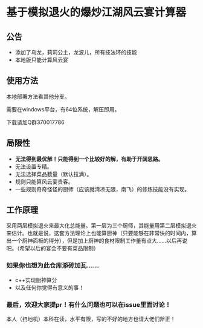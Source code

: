# 基于模拟退火的爆炒江湖风云宴计算器

## 公告

* 添加了乌龙，莉莉公主，龙波儿，所有技法环的技能
* 本地版只能计算风云宴

## 使用方法

本地部署方法看其他分支。

需要在windows平台，有64位系统，解压即用。

下载请加Q群370017786

## 局限性

- **无法得到最优解！只能得到一个比较好的解，有助于开阔思路。**
- 无法设置专精。
- 无法选择菜品数量（默认拉满）。
- 规则只能算风云宴贵客。
- 一些规则奇奇怪怪的厨师（应该就清凉无限，南飞）的修炼技能没有实现。

## 工作原理

采用两层模拟退火来最大化总能量。第一层为三个厨师，其能量用第二层模拟退火来估计。也就是说，这套方法理论上也能算厨神（只要能够在非常快的时间内，算出一个厨神面板的得分），但是加上厨神的食材限制工作量有点大……以后再说吧。（希望以后的宴会不要有菜品限制）

### 如果你也想为此仓库添砖加瓦……

- c++实现厨神算分
- 以及任何你觉得有意义的事！

### 最后，欢迎大家提pr！有什么问题也可以在issue里面讨论！

本人（扫地机）本科在读，水平有限，写的不好的地方也请大佬们斧正！
